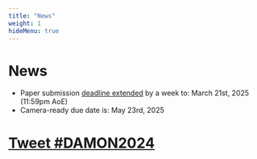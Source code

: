 ```yaml
---
title: "News"
weight: 1
hideMenu: true
---
```


# News

- Paper submission [deadline extended](#important-dates) by a week to: March 21st, 2025 (11:59pm AoE)
- Camera-ready due date is: May 23rd, 2025

# <a href="https://twitter.com/intent/tweet?button_hashtag=DAMON2025&ref_src=twsrc%5Etfw" class="twitter-hashtag-button" data-size="large" data-related="DaMoN_workshop" data-show-count="false">Tweet #DAMON2024</a><script async src="https://platform.twitter.com/widgets.js" charset="utf-8"></script>
